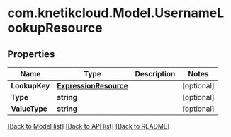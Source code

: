 # com.knetikcloud.Model.UsernameLookupResource
## Properties

Name | Type | Description | Notes
------------ | ------------- | ------------- | -------------
**LookupKey** | [**ExpressionResource**](ExpressionResource.md) |  | [optional] 
**Type** | **string** |  | [optional] 
**ValueType** | **string** |  | [optional] 

[[Back to Model list]](../README.md#documentation-for-models) [[Back to API list]](../README.md#documentation-for-api-endpoints) [[Back to README]](../README.md)

